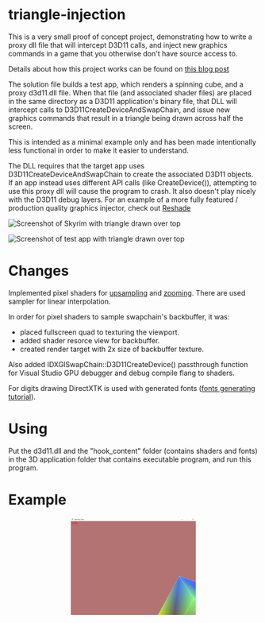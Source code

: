 # triangle-injection
This is a very small proof of concept project, demonstrating how to write a proxy dll file that will intercept D3D11 calls, and inject new graphics commands in a game that you otherwise don't have source access to. 

Details about how this project works can be found on [this blog post](http://kylehalladay.com/blog/2021/07/14/Dll-Search-Order-Hijacking-For-PostProcess-Injection.html)

The solution file builds a test app, which renders a spinning cube, and a proxy d3d11.dll file. When that file (and associated shader files) are placed in the same directory as a D3D11 application's binary file, that DLL will intercept calls to D3D11CreateDeviceAndSwapChain, and issue new graphics commands that result in a triangle being drawn across half the screen. 

This is intended as a minimal example only and has been made intentionally less functional in order to make it easier to understand. 

The DLL requires that the target app uses D3D11CreateDeviceAndSwapChain to create the associated D3D11 objects. If an app instead uses different API calls (like CreateDevice()), attempting to use this proxy dll will cause the program to crash. It also doesn't play nicely with the D3D11 debug layers. For an example of a more fully featured / production quality graphics injector, check out [Reshade](https://reshade.me)


![Screenshot of Skyrim with triangle drawn over top](https://github.com/khalladay/triangle-injection/blob/main/skyrim.jpg?raw=true)

![Screenshot of test app with triangle drawn over top](https://github.com/khalladay/triangle-injection/blob/main/test_app.png?raw=true)


# Changes

Implemented pixel shaders for [upsampling](https://github.com/erikrause/triangle-injection/blob/main/triangle-injection/d3d11_proxy_dll/hook_content/bilinearInterpolation_ps.shader) and [zooming](https://github.com/erikrause/triangle-injection/blob/main/triangle-injection/d3d11_proxy_dll/hook_content/topLeftQuadrant_ps.shader). There are used sampler for linear interpolation.

In order for pixel shaders to sample swapchain's backbuffer, it was:
  - placed fullscreen quad to texturing the viewport.
  - added shader resorce view for backbuffer.
  - created render target with 2x size of backbuffer texture.
  
Also added IDXGISwapChain::D3D11CreateDevice() passthrough function for Visual Studio GPU debugger and debug compile flang to shaders.

For digits drawing DirectXTK is used with generated fonts ([fonts generating tutorial](https://github.com/microsoft/DirectXTK/wiki/Drawing-text)).

# Using

Put the d3d11.dll and the "hook_content" folder (contains shaders and fonts) in the 3D application folder that contains executable program, and run this program.

# Example

<p align="center"><img src="https://github.com/erikrause/triangle-injection/blob/main/examples/example.jpg" alt="example" width="50%"/></p>
